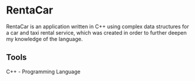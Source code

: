 # RentaCar
RentaCar is an application written in C++ using complex data structures for a car and taxi rental service, which was created in order to further deepen my knowledge of the language.

## Tools
C++ - Programming Language
